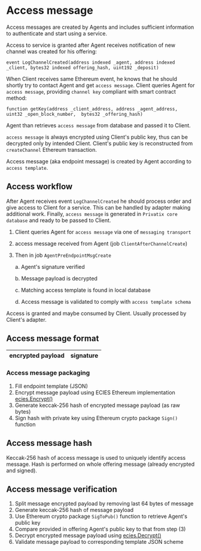 # Access message

Access messages are created by Agents and includes sufficient information to authenticate and start using a service.

Access to service is granted after Agent receives notification of new channel was created for his offering:

```text
event LogChannelCreated(address indexed _agent, address indexed _client, bytes32 indexed offering_hash, uint192 _deposit)
```

When Client receives same Ethereum event, he knows that he should shortly try to contact Agent and get `access message`. Client queries Agent for `access message`, providing `channel key` compliant with smart contract method:

```text
function getKey(address _client_address, address _agent_address, uint32 _open_block_number,  bytes32 _offering_hash)
```

Agent than retrieves `access message` from database and passed it to Client.

`access message` is always encrypted using Client's public key, thus can be decrypted only by intended Client. Client's public key is reconstructed from `createChannel` Ethereum transaction.

Access message \(aka endpoint message\) is created by Agent according to `access template`.

## Access workflow

After Agent receives event `LogChannelCreated` he should process order and give access to Client for a service. This can be handled by adapter making additional work. Finally, `access message` is generated in `Privatix core database` and ready to be passed to Client.

1. Client queries Agent for `access message` via one of `messaging transport`
2. access message received from Agent \(job `ClientAfterChannelCreate`\)
3. Then in job `AgentPreEndpointMsgCreate`

   a. Agent's signature verified

   b. Message payload is decrypted

   c. Matching access template is found in local database

   d. Access message is validated to comply with `access template schema`

Access is granted and maybe consumed by Client. Usually processed by Client's adapter.

## Access message format

| encrypted payload | signature |
| :--- | :--- |


### Access message packaging

1. Fill endpoint template \(JSON\)
2. Encrypt message payload using ECIES Ethereum implementation [ecies.Encrypt\(\)](https://godoc.org/github.com/ethereum/go-ethereum/crypto/ecies#Encrypt)
3. Generate keccak-256 hash of encrypted message payload \(as raw bytes\)
4. Sign hash with private key using Ethereum crypto package `Sign()` function

## Access message hash

Keccak-256 hash of access message is used to uniquely identify access message. Hash is performed on whole offering message \(already encrypted and signed\).

## Access message verification

1. Split message encrypted payload by removing last 64 bytes of message
2. Generate keccak-256 hash of message payload
3. Use Ethereum crypto package `SigToPub()` function to retrieve Agent's public key
4. Compare provided in offering Agent's public key to that from step \(3\)
5. Decrypt encrypted message payload using [ecies.Decrypt\(\)](https://godoc.org/github.com/ethereum/go-ethereum/crypto/ecies#PrivateKey.Decrypt)
6. Validate message payload to corresponding template JSON scheme

